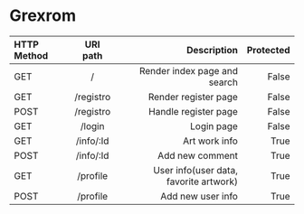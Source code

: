 # Grexrom

| HTTP Method | URI path            | Description                                |      Protected |
| :---         |   :---:            |          ---:                              |           ---: |
| GET          | /                  | Render index page and search               |      False     |
| GET          | /registro          | Render register page                       |        False   |
| POST         | /registro          | Handle register page                       |      False     |
| GET          | /login             | Login page                                 |      False     |
| GET          | /info/:Id          | Art work info                              |True            |
| POST          | /info/:Id         | Add new comment                            |True            |
| GET          | /profile           | User info(user data, favorite artwork)     | True           |
| POST         | /profile           | Add new user info                          | True           |
